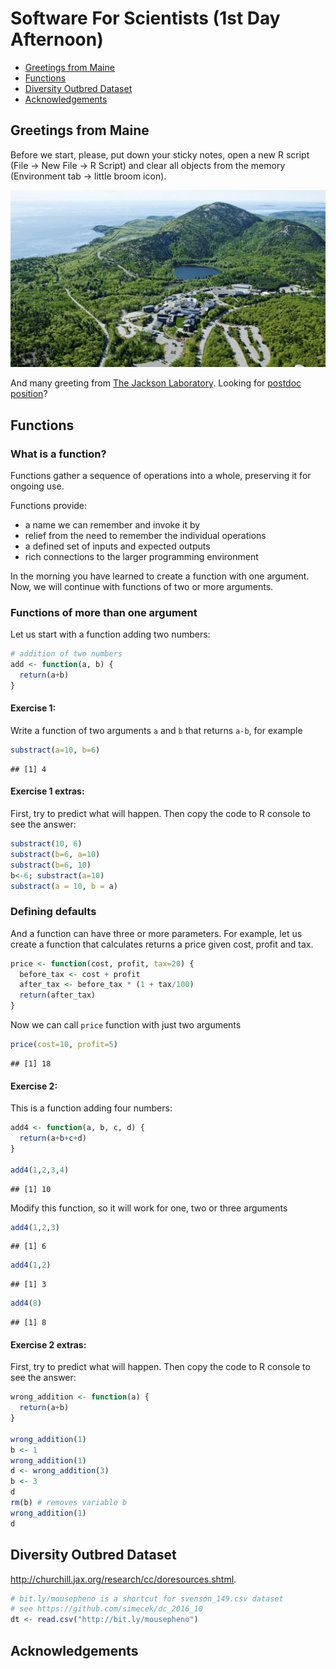Software For Scientists (1st Day Afternoon)
================

-   [Greetings from Maine](#greetings-from-maine)
-   [Functions](#functions)
-   [Diversity Outbred Dataset](#diversity-outbred-dataset)
-   [Acknowledgements](#acknowledgements)

Greetings from Maine
--------------------

Before we start, please, put down your sticky notes, open a new R script (File -&gt; New File -&gt; R Script) and clear all objects from the memory (Environment tab -&gt; little broom icon).

![](img/barharbor_dsc4068.jpg)

And many greeting from [The Jackson Laboratory](https://www.jax.org/). Looking for [postdoc position](https://www.jax.org/careers-and-training/career-opportunities/postdoc-positions)?

Functions
---------

### What is a function?

Functions gather a sequence of operations into a whole, preserving it for ongoing use.

Functions provide:

-   a name we can remember and invoke it by
-   relief from the need to remember the individual operations
-   a defined set of inputs and expected outputs
-   rich connections to the larger programming environment

In the morning you have learned to create a function with one argument. Now, we will continue with functions of two or more arguments.

### Functions of more than one argument

Let us start with a function adding two numbers:

``` r
# addition of two numbers
add <- function(a, b) {
  return(a+b)
}
```

#### Exercise 1:

Write a function of two arguments `a` and `b` that returns `a-b`, for example

``` r
substract(a=10, b=6)
```

    ## [1] 4

#### Exercise 1 extras:

First, try to predict what will happen. Then copy the code to R console to see the answer:

``` r
substract(10, 6)
substract(b=6, a=10)
substract(b=6, 10)
b<-6; substract(a=10)
substract(a = 10, b = a)
```

### Defining defaults

And a function can have three or more parameters. For example, let us create a function that calculates returns a price given cost, profit and tax.

``` r
price <- function(cost, profit, tax=20) {
  before_tax <- cost + profit
  after_tax <- before_tax * (1 + tax/100)
  return(after_tax)
}
```

Now we can call `price` function with just two arguments

``` r
price(cost=10, profit=5)
```

    ## [1] 18

#### Exercise 2:

This is a function adding four numbers:

``` r
add4 <- function(a, b, c, d) {
  return(a+b+c+d)
}

add4(1,2,3,4)
```

    ## [1] 10

Modify this function, so it will work for one, two or three arguments

``` r
add4(1,2,3)
```

    ## [1] 6

``` r
add4(1,2)
```

    ## [1] 3

``` r
add4(8)
```

    ## [1] 8

#### Exercise 2 extras:

First, try to predict what will happen. Then copy the code to R console to see the answer:

``` r
wrong_addition <- function(a) {
  return(a+b)
}

wrong_addition(1)
b <- 1
wrong_addition(1)
d <- wrong_addition(3)
b <- 3
d
rm(b) # removes variable b
wrong_addition(1)
d
```

### 

Diversity Outbred Dataset
-------------------------

<http://churchill.jax.org/research/cc/doresources.shtml>.

``` r
# bit.ly/mousepheno is a shortcut for svenson_149.csv dataset
# see https://github.com/simecek/dc_2016_10 
dt <- read.csv("http://bit.ly/mousepheno")
```

Acknowledgements
----------------
